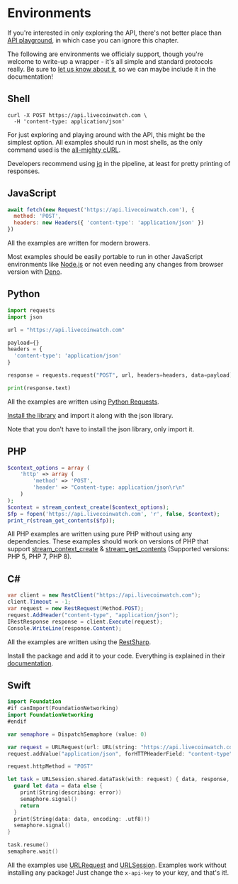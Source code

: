 # Environments

If you're interested in only exploring the API, there's not better place than [API playground](https://www.livecoinwatch.com/tools/api), in which case you can ignore this chapter.

The following are environments we officialy support, though you're welcome to write-up a wrapper - it's all simple and standard protocols really. Be sure to [let us know about it](mailto:contact+api@livecoinwatch.com), so we can maybe include it in the documentation!

## Shell

```shell
curl -X POST https://api.livecoinwatch.com \
  -H 'content-type: application/json'
```

For just exploring and playing around with the API, this might be the simplest option. All examples should run in most shells, as the only command used is the [all-mighty cURL](https://curl.haxx.se/).

<aside class="success">
Developers recommend using <a href="https://stedolan.github.io/jq/" target='_blank'>jq</a> in the pipeline, at least for pretty printing of responses.
</aside>


## JavaScript

```javascript
await fetch(new Request('https://api.livecoinwatch.com'), {
  method: 'POST',
  headers: new Headers({ 'content-type': 'application/json' })
})
```

All the examples are written for modern browers.

Most examples should be easily portable to run in other JavaScript environments like [Node.js](https://nodejs.org/en/about/releases/) or not even needing any changes from browser version with [Deno](https://deno.land).

## Python

```python 
import requests
import json

url = "https://api.livecoinwatch.com"

payload={}
headers = {
  'content-type': 'application/json'
}

response = requests.request("POST", url, headers=headers, data=payload)

print(response.text)
```

All the examples are written using [Python Requests](https://docs.python-requests.org/en/latest/).

[Install the library](https://docs.python-requests.org/en/latest/user/install/#install) and import it along with the json library. 

Note that you don't have to install the json library, only import it.


## PHP

```php
$context_options = array (
    'http' => array (
        'method' => 'POST',
        'header' => "Content-type: application/json\r\n"
    )
);
$context = stream_context_create($context_options);
$fp = fopen('https://api.livecoinwatch.com', 'r', false, $context);
print_r(stream_get_contents($fp));
```

All PHP examples are written using pure PHP without using any dependencies. These examples should work on versions of PHP that support [stream_context_create](https://www.php.net/manual/en/function.stream-context-create.php) & [stream_get_contents](https://www.php.net/manual/en/function.stream-get-contents.php) (Supported versions: PHP 5, PHP 7, PHP 8).

## C#

```csharp
var client = new RestClient("https://api.livecoinwatch.com");
client.Timeout = -1;
var request = new RestRequest(Method.POST);
request.AddHeader("content-type", "application/json");
IRestResponse response = client.Execute(request);
Console.WriteLine(response.Content);
```

All the examples are written using the [RestSharp](https://restsharp.dev/).

Install the package and add it to your code. Everything is explained in their [documentation](https://restsharp.dev/intro.html).

## Swift

```swift
import Foundation
#if canImport(FoundationNetworking)
import FoundationNetworking
#endif

var semaphore = DispatchSemaphore (value: 0)

var request = URLRequest(url: URL(string: "https://api.livecoinwatch.com")!,timeoutInterval: Double.infinity)
request.addValue("application/json", forHTTPHeaderField: "content-type")

request.httpMethod = "POST"

let task = URLSession.shared.dataTask(with: request) { data, response, error in 
  guard let data = data else {
    print(String(describing: error))
    semaphore.signal()
    return
  }
  print(String(data: data, encoding: .utf8)!)
  semaphore.signal()
}

task.resume()
semaphore.wait()
```

All the examples use [URLRequest](https://developer.apple.com/documentation/foundation/urlrequest) and [URLSession](https://developer.apple.com/documentation/foundation/urlsession). 
Examples work without installing any package! Just change the `x-api-key` to your key, and that's it!.
